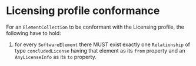 # Licensing profile conformance

For an `ElementCollection` to be conformant with the Licensing profile,
the following have to hold:

1. for every `SoftwareElement` there MUST exist exactly one `Relationship`
   of type `concludedLicense` having that element as its `from` property
   and an `AnyLicenseInfo` as its `to` property.


